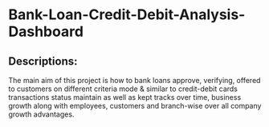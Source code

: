 # Bank-Loan-Credit-Debit-Analysis-Dashboard
## Descriptions:
The main aim of this project is how to bank loans approve, verifying, offered to customers on different criteria mode & similar to credit-debit cards transactions status maintain as well as kept tracks over time, business growth along with employees, customers and branch-wise over all company growth advantages.
